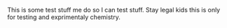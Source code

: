 This is some test stuff me do so I can test stuff. Stay legal kids this is only for testing and exprimentaly chemistry. 
